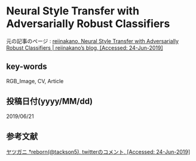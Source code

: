 # Neural Style Transfer with Adversarially Robust Classifiers

元の記事のページ : [reiinakano, Neural Style Transfer with Adversarially Robust Classifiers | reiinakano’s blog, [Accessed: 24-Jun-2019]](https://reiinakano.com/2019/06/21/robust-neural-style-transfer.html)

## key-words
RGB_Image, CV, Article

## 投稿日付(yyyy/MM/dd)
2019/06/21

## 参考文献
[ヤツガニ †reborn(@tackson5), twitterのコメント, [Accessed: 24-Jun-2019]](https://twitter.com/tackson5/status/1144412984090886144)